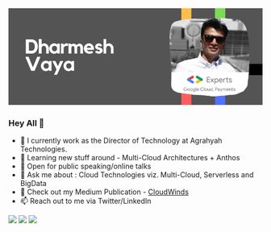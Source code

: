 <img src="https://github.com/drvaya/drvaya/blob/master/drvaya-github-profile.png">

### Hey All 👋

- 🔭 I currently work as the Director of Technology at Agrahyah Technologies.
- 🌱 Learning new stuff around - Multi-Cloud Architectures + Anthos
- 🎤 Open for public speaking/online talks
- 💬 Ask me about : Cloud Technologies viz. Multi-Cloud, Serverless and BigData
- 📝 Check out my Medium Publication - [CloudWinds](https://medium.com/CloudWinds)
- 📫 Reach out to me via Twitter/LinkedIn

[<img src="https://img.shields.io/badge/twitter-%231DA1F2.svg?&style=for-the-badge&logo=twitter&logoColor=white" />](https://twitter.com/@DRVaya) [<img src="https://img.shields.io/badge/medium-%2312100E.svg?&style=for-the-badge&logo=medium&logoColor=white" />](https://medium.com/@DRVaya)  [<img src="https://img.shields.io/badge/linkedin-%230077B5.svg?&style=for-the-badge&logo=linkedin&logoColor=white" />](https://www.linkedin.com/in/dharmeshvaya/)
